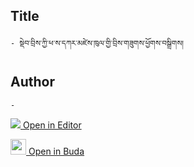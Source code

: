 ## Title
	- སྡེབ་བྲིས་ཀྱི་ཕ་ས་དཀར་མཛེས་ཁུལ་གྱི་བྲིས་གཟུགས་ཕྱོགས་བསྒྲིགས།

## Author
	- 



[<img src="https://img.icons8.com/color/25/000000/edit-property.png"> Open in Editor](http://editor.openpecha.org/P010644)

[<img width="25" src="https://library.bdrc.io/icons/BUDA-small.svg"> Open in Buda](https://library.bdrc.io/show/bdr:IE0OPP010644)
